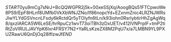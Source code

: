 $START$0yu9mCg7sNrJ+BcQQWGPR2j5k+00xeSSjXq/AoogBQs51FTCpwoWe8PS9/EpF8HLnf8UMfb0VkXbWNJZNo/lf86nopcYd+EZxnmZnic4LRZNJWRsJlwYLYdGSVncnLFsdy6kRctdQr5yTOIyfn6tLn/k93iohn0RsrIybtirHhZgAgWq8/qxzIARCA5W6LeSE/hrRpuCz1wvT73oiTBh3zDxUET/v412lVNPrpIF+tmP2tiRtZoVIRULJAVYpK6Ixr4FRSY7N2+YaRLsKzeZX8M2PqU7x/a7LMBN9YL9PXUZRawU6QnDjOq28lfIzwJf$END$